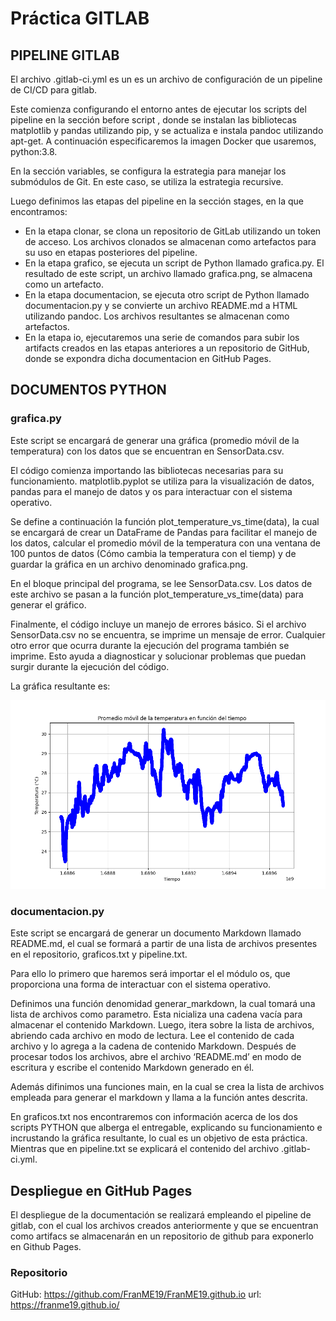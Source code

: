 # Práctica GITLAB
## PIPELINE GITLAB
El archivo .gitlab-ci.yml es un es un archivo de configuración de un pipeline de CI/CD para gitlab.

Este comienza configurando el entorno antes de ejecutar los scripts del pipeline en la sección before script , donde se instalan las bibliotecas matplotlib y pandas utilizando pip, y se actualiza e instala pandoc utilizando apt-get. A continuación especificaremos la imagen Docker que usaremos, python:3.8.

En la sección variables, se configura la estrategia para manejar los submódulos de Git. En este caso, se utiliza la estrategia recursive.

Luego definimos las etapas del pipeline en la sección stages, en la que encontramos:

* En la etapa clonar, se clona un repositorio de GitLab utilizando un token de acceso. Los archivos clonados se almacenan como artefactos para su uso en etapas posteriores del pipeline.
* En la etapa grafico, se ejecuta un script de Python llamado grafica.py. El resultado de este script, un archivo llamado grafica.png, se almacena como un artefacto.
* En la etapa documentacion, se ejecuta otro script de Python llamado documentacion.py y se convierte un archivo README.md a HTML utilizando pandoc. Los archivos resultantes se almacenan como artefactos.
* En la etapa io, ejecutaremos una serie de comandos para subir los artifacts creados en las etapas anteriores a un repositorio de GitHub, donde se expondra dicha documentacion en GitHub Pages.




## DOCUMENTOS PYTHON
### grafica.py
Este script se encargará de generar una gráfica (promedio móvil de la temperatura) con los datos que se encuentran en SensorData.csv.

El código comienza importando las bibliotecas necesarias para su funcionamiento. matplotlib.pyplot se utiliza para la visualización de datos, pandas para el manejo de datos y os para interactuar con el sistema operativo.

Se define a continuación la función plot_temperature_vs_time(data), la cual se encargará de crear un DataFrame de Pandas para facilitar el manejo de los datos, calcular el promedio móvil de la temperatura con una ventana de 100 puntos de datos (Cómo cambia la temperatura con el tiemp) y de guardar la gráfica en un archivo denominado grafica.png.

En el bloque principal del programa, se lee SensorData.csv. Los datos de este archivo se pasan a la función plot_temperature_vs_time(data) para generar el gráfico.

Finalmente, el código incluye un manejo de errores básico. Si el archivo SensorData.csv no se encuentra, se imprime un mensaje de error. Cualquier otro error que ocurra durante la ejecución del programa también se imprime. Esto ayuda a diagnosticar y solucionar problemas que puedan surgir durante la ejecución del código.

La gráfica resultante es:

![Promedio móvil de la temperatura](grafica.png)

### documentacion.py
Este script se encargará de generar un documento Markdown llamado README.md, el cual se formará a partir de una lista de archivos presentes en el repositorio, graficos.txt y pipeline.txt.

Para ello lo primero que haremos será importar el el módulo os, que proporciona una forma de interactuar con el sistema operativo. 

Definimos una función denomidad generar_markdown, la cual tomará una lista de archivos como parametro. Esta nicializa una cadena vacía para almacenar el contenido Markdown. Luego, itera sobre la lista de archivos, abriendo cada archivo en modo de lectura. Lee el contenido de cada archivo y lo agrega a la cadena de contenido Markdown. Después de procesar todos los archivos, abre el archivo ‘README.md’ en modo de escritura y escribe el contenido Markdown generado en él.

Además difinimos una funciones main, en la cual se crea la lista de archivos empleada para generar el markdown y llama a la función antes descrita.

En graficos.txt nos encontraremos con información acerca de los dos scripts PYTHON que alberga el entregable, explicando su funcionamiento e incrustando la gráfica resultante, lo cual es un objetivo de esta práctica. Mientras que en pipeline.txt se explicará el contenido del archivo .gitlab-ci.yml.



## Despliegue en GitHub Pages

El despliegue de la documentación se realizará empleando el pipeline de gitlab, con el cual los archivos creados anteriormente y que se encuentran como artifacs se almacenarán en un repositorio de github para exponerlo en Github Pages.

### Repositorio

GitHub: https://github.com/FranME19/FranME19.github.io
url: https://franme19.github.io/

